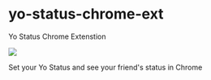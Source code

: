 # yo-status-chrome-ext
Yo Status Chrome Extenstion

![](http://cl.ly/1Y0K0d2i1o1h/Untitled.png)

Set your Yo Status and see your friend's status in Chrome
